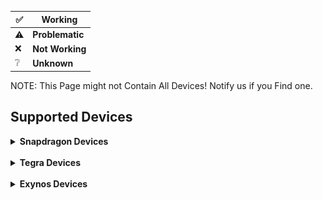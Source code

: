 </details>


|✅|Working|
|-|-------|
|⚠️|**Problematic**|
|❌|**Not Working**|
|❔|**Unknown**|

NOTE: This Page might not Contain All Devices! Notify us if you Find one.

## Supported Devices

<details>
<summary><b><strong>Snapdragon Devices</strong></b></summary>

<br>

<details>
<summary><b><strong>Snapdragon 8 Gen 1/8+ Gen 1 Devices</strong></b></summary>

## Nothing Phone 2

<img align="right" src="Resources/Pictures/Nothing-Phone-2.png" width="500" alt="Preview">

**State: Active** <br>
**Codename: pong** <br>
**Maintainers: [index986](https://github.com/index986)** <br>
**Contibuters: [Robotix22](https://github.com/Robotix22/), [N1kroks](https://github.com/N1kroks)** <br>
**Testers: [index986](https://github.com/index986) [nokii1337](https://github.com/nokii1337)**

### UEFI Status

|Feature|Description|State|
|:------|:----------|:---:|
|Display||✅|
|Internal Storage||✅|
|Side Buttons||✅|
|USB Host Mode||✅|
|USB Device Mode||❌|
|USB Power Delivery||❌|
|Windows Boot||✅|
|Linux Boot||❌|

### OS Status

<table>
<tr><th>Windows</th></tr>
<tr><td>

|Feature|Description|State|
|:------|:----------|:---:|
|Internal Storage||✅|
|Side Buttons||❌|
|Proximity Sensor||❌|
|Light Sensor||❌|
|Accelerometer Sensor||❌|
|Compass Sensor||❌|
|Gyroscope Sensor||❌|
|Fingerprint Sensor||❌|
|NFC Sensor||❌|
|Temperature Sensor||❌|
|Battery||❌|
|USB Host Mode||✅|
|USB Device Mode||❌|
|USB Power Delivery||❌|
|Charging||❌|
|WLAN||❌|
|CPU|One Core Only|⚠️|
|Touchscreen||❌|
|Bluetooth||❌|
|GPS||❌|
|Speakers||❌|
|Microphone||❌|
|GPU||❌|
|Camera||❌|
|Mobile Data||❌|
|Display||✅|
|Vibration||❌|

</td></tr> </table>

## Xiaomi 12 Pro

<img align="right" src="Resources/Pictures/Xiaomi-12-Pro.png" width="500" alt="Preview">

**State: Active** <br>
**Codename: zeus** <br>
**Maintainers: [2petro](https://github.com/2Petro)** <br>
**Contibuters: [Robotix22](https://github.com/Robotix22/), [2petro](https://github.com/2Petro)** <br>
**Testers: [2petro](https://github.com/2Petro)**

### UEFI Status

|Feature|Description|State|
|:------|:----------|:---:|
|Display||✅|
|Internal Storage||✅|
|Side Buttons||✅|
|USB Host Mode||❔|
|USB Device Mode||❔|
|USB Power Delivery||❌|
|Windows Boot||❔|
|Linux Boot||❌|
|Slot Switch||❌|

## Samsung Galaxy Tab S8 5G

<img align="right" src="Resources/Pictures/Samsung-Galaxy-Tab-S8-5G.png" width="500" alt="Preview">

**State: Inactive** <br>
**Codename: gts8** <br>
**Maintainer: None** <br>
**Contibuters: None** <br>
**Tester: None**

### UEFI Status

|Feature|Description|State|
|:------|:----------|:---:|
|Display||✅|
|Internal Storage||✅|
|Side Buttons|Pwr Button does not work|⚠️|
|USB Host Mode||❌|
|USB Device Mode||✅|
|USB Power Delivery||❌|
|SD Card||❌|
|Windows Boot||✅|
|Linux Boot||❌|

### OS Status

<table>
<tr><th>Windows</th></tr>
<tr><td>

|Feature|Description|State|
|:------|:----------|:---:|
|Internal Storage|Needs Special Setup|✅|
|SD Card||❌|
|Side Buttons||❌|
|Proximity Sensor||❌|
|Light Sensor||❌|
|Accelerometer Sensor||❌|
|Compass Sensor||❌|
|Gyroscope Sensor||❌|
|Fingerprint Sensor||❌|
|Hall Sensor||❌|
|Temperature Sensor||❌|
|Battery||❌|
|USB Host Mode||❌|
|USB Device Mode||❌|
|USB Power Delivery||❌|
|Charging||❌|
|WLAN||❌|
|CPU|Only One Core working right now|⚠️|
|Touchscreen||❌|
|Bluetooth||❌|
|GPS||❌|
|Speakers||❌|
|Microphone||❌|
|GPU||❌|
|Camera||❌|
|Mobile Data||❌|
|Display||✅|
|Vibration||❌|
|S Pen||❌|

</td></tr> </table>

  </summary>
</details>

<details>
<summary><b><strong>Snapdragon 888/888+ Devices</strong></b></summary>

## Samsung Galaxy Z Fold 3 5G

<img align="right" src="Resources/Pictures/Samsung-Galaxy-Z-Fold-3-5G.png" width="500" alt="Preview">

**State: Inactive** <br>
**Codename: q2q** <br>
**Maintainer: [Azkali](https://github.com/Azkali/)** <br>
**Contibuters: [Robotix22](https://github.com/Robotix22/)** <br>
**Tester: [Azkali](https://github.com/Azkali/)**

### UEFI Status

|Feature|Description|State|
|:------|:----------|:---:|
|Display||✅|
|Internal Storage||✅|
|Side Buttons|Pwr Button does not work|⚠️|
|USB Host Mode||❌|
|USB Device Mode||✅|
|USB Power Delivery||❌|
|Windows Boot|Windows PE only|⚠️|
|Linux Boot||❌|

### OS Status

<table>
<tr><th>Windows</th></tr>
<tr><td>

|Feature|Description|State|
|:------|:----------|:---:|
|Internal Storage||❌|
|Side Buttons||❌|
|Proximity Sensor||❌|
|Light Sensor||❌|
|Accelerometer Sensor||❌|
|Compass Sensor||❌|
|Gyroscope Sensor||❌|
|Barometer Sensor||❌|
|Pedometer Sensor||❌|
|Geomagnetic Sensor||❌|
|Fingerprint Sensor||❌|
|Hall Sensor||❌|
|Heart Rate Sensor||❌|
|NFC Sensor||❌|
|Temperature Sensor||❌|
|Battery||❌|
|USB Host Mode||❌|
|USB Device Mode||❌|
|USB Power Delivery||❌|
|Charging||❌|
|WLAN||❌|
|CPU|Only One Core working right now|️⚠️|
|Touchscreen||❌|
|Bluetooth||❌|
|GPS||❌|
|Speakers||❌|
|Microphone||❌|
|GPU||❌|
|Camera||❌|
|Mobile Data||❌|
|Display||✅|
|Vibration||❌|

</td></tr> </table>

## Xiaomi Mi 11

<img align="right" src="Resources/Pictures/Xiaomi-Mi-11.png" width="500" alt="Preview">

**State: Inactive** <br>
**Codename: venus** <br>
**Maintainer: [Daniel224455/Daniel6745](https://github.com/Daniel224455/)** <br>
**Contibuters: [Robotix22](https://github.com/Robotix22/)** <br>
**Tester: [Daniel224455/Daniel6745](https://github.com/Daniel224455/)**

### UEFI Status

|Feature|Description|State|
|:------|:----------|:---:|
|Display||✅|
|Internal Storage||✅|
|Side Buttons||✅|
|USB Host Mode||✅|
|USB Device Mode||❌|
|USB Power Delivery||❌|
|Windows Boot|Windows PE only|⚠️|
|Linux Boot||❌|

### OS Status

<table>
<tr><th>Windows</th></tr>
<tr><td>

|Feature|Description|State|
|:------|:----------|:---:|
|Internal Storage||❌|
|Side Buttons||❌|
|Proximity Sensor||❌|
|Light Sensor||❌|
|Accelerometer Sensor||❌|
|Compass Sensor||❌|
|Gyroscope Sensor||❌|
|Barometer Sensor||❌|
|Geomagnetic Sensor||❌|
|Fingerprint Sensor||❌|
|Hall Sensor||❌|
|Gravity Sensor||❌|
|NFC Sensor||❌|
|Temperature Sensor||❌|
|Battery||❌|
|USB Host Mode||❌|
|USB Device Mode||❌|
|USB Power Delivery||❌|
|Charging||❌|
|WLAN||❌|
|CPU||✅|
|Touchscreen||❌|
|Bluetooth||❌|
|GPS||❌|
|Speakers||❌|
|Microphone||❌|
|GPU||❌|
|Camera||❌|
|Mobile Data||❌|
|Display||✅|
|Vibration||❌|

</td></tr> </table>

## Asus ROG Phone 5

<img align="right" src="Resources/Pictures/Asus-ROG-Phone-5.png" width="500" alt="Preview">

**State: Inactive** <br>
**Codename: i005d** <br>
**Maintainer: [alfaonyt](https://github.com/alfaonyt/)** <br>
**Contibuters: [Robotix22](https://github.com/Robotix22/)** <br>
**Tester: [alfaonyt](https://github.com/alfaonyt/)**

### UEFI Status

|Feature|Description|State|
|:------|:----------|:---:|
|Display||✅|
|Internal Storage||✅|
|Side Buttons||✅|
|USB Host Mode||✅|
|USB Device Mode||❌|
|USB Power Delivery||❌|
|Windows Boot||❌|
|Linux Boot||❌|

## Xiaomi 11T Pro

<img align="right" src="Resources/Pictures/Xiaomi-11T-Pro.png" width="500" alt="Preview">

**State: Inactive** <br>
**Codename: vili** <br>
**Maintainer: None** <br>
**Contibuters: None** <br>
**Tester: None**

### UEFI Status

|Feature|Description|State|
|:------|:----------|:---:|
|Display||✅|
|Internal Storage||✅|
|Side Buttons||✅|
|USB Host Mode||❌|
|USB Device Mode||✅|
|USB Power Delivery||❌|
|Windows Boot||✅|
|Linux Boot||❌|

### OS Status

<table>
<tr><th>Windows</th></tr>
<tr><td>

> NOTE: Only Windows Canary Builds that are Build Nr. 26090 or above work!

|Feature|Description|State|
|:------|:----------|:---:|
|Internal Storage||✅|
|Side Buttons||❌|
|Proximity Sensor||❌|
|Light Sensor||❌|
|Accelerometer Sensor||❌|
|Compass Sensor||❌|
|Gyroscope Sensor||❌|
|Barometer Sensor||❌|
|Geomagnetic Sensor||❌|
|Fingerprint Sensor||❌|
|Hall Sensor||❌|
|Gravity Sensor||❌|
|NFC Sensor||❌|
|Temperature Sensor||❌|
|Battery||❌|
|USB Host Mode||❌|
|USB Device Mode||❌|
|USB Power Delivery||❌|
|Charging||❌|
|WLAN||❌|
|CPU|Only One Core working right now|⚠️|
|Touchscreen||❌|
|Bluetooth||❌|
|GPS||❌|
|Speakers||❌|
|Microphone||❌|
|GPU||❌|
|Camera||❌|
|Mobile Data||❌|
|Display||✅|
|Vibration||❌|

</td></tr> </table>

  </summary>
</details>

<details>
<summary><b><strong>Snapdragon 865/865+/870 Devices</strong></b></summary>

## Xiaomi Poco F3

<img align="right" src="Resources/Pictures/Xiaomi-Poco-F3.png" width="500" alt="Preview">

**State: Active** <br>
**Codename: alioth** <br>
**Maintainers: [AdrianoA3](https://github.com/AdrianoA3), [N1kroks](https://github.com/N1kroks)** <br>
**Contibuters: [Robotix22](https://github.com/Robotix22/), [SwedMlite](https://github.com/SwedMlite), [hyusang](https://github.com/cloudsweets/)** <br>
**Testers: [AdrianoA3](https://github.com/AdrianoA3), [N1kroks](https://github.com/N1kroks)**

### UEFI Status

|Feature|Description|State|
|:------|:----------|:---:|
|Display||✅|
|Internal Storage||✅|
|Side Buttons||✅|
|USB Host Mode||✅|
|USB Device Mode||✅|
|USB Power Delivery||✅|
|Windows Boot||✅|
|Linux Boot||❌|

### OS Status

<table>
<tr><th>Windows</th></tr>
<tr><td>

> NOTE: Needs [Windows Drivers](https://github.com/N1kroks/SM8250-Drivers)!

|Feature|Description|State|
|:------|:----------|:---:|
|Internal Storage||✅|
|Side Buttons||✅|
|Proximity Sensor||❌|
|Light Sensor||❌|
|Accelerometer Sensor||❌|
|Compass Sensor||❌|
|Gyroscope Sensor||❌|
|Fingerprint Sensor||❌|
|NFC Sensor||❌|
|Battery||✅|
|USB Host Mode|Depends What Mode it was in UEFI.|✅|
|USB Device Mode|Depends What Mode it was in UEFI.|✅|
|USB Power Delivery|Depends What Mode it was in UEFI.|✅|
|Charging||❌|
|WLAN||❌|
|CPU||✅|
|Touchscreen||❌|
|Bluetooth||❌|
|GPS||❌|
|Speakers||❌|
|Microphone||❌|
|GPU||❌|
|Camera||❌|
|Mobile Data||❌|
|Display||✅|
|Vibration||❌|

</td></tr> </table>

## Realme GT NEO 2

<img align="right" src="Resources/Pictures/Realme-GT-NEO-2.png" width="500" alt="Preview">

**State: Active** <br>
**Codename: bitra** <br>
**Maintainers: [kubawis128](https://github.com/kubawis128)** <br>
**Contibuters: [Robotix22](https://github.com/Robotix22/), [kubawis128](https://github.com/kubawis128)** <br>
**Testers: [kubawis128](https://github.com/kubawis128)**

### UEFI Status

|Feature|Description|State|
|:------|:----------|:---:|
|Display||✅|
|Internal Storage||✅|
|Side Buttons||✅|
|USB Host Mode||✅|
|USB Device Mode||❌|
|USB Power Delivery||❌|
|Windows Boot||✅|
|Linux Boot||✅|

### OS Status

<table>
<tr><th>Windows</th><th>Linux</th></tr>
<tr><td>

|Feature|Description|State|
|:------|:----------|:---:|
|Internal Storage||✅|
|Side Buttons||❌|
|Proximity Sensor||❌|
|Light Sensor||❌|
|Accelerometer Sensor||❌|
|Compass Sensor||❌|
|Gyroscope Sensor||❌|
|Fingerprint Sensor||❌|
|NFC Sensor||❌|
|Temperature Sensor||❌|
|Battery||❌|
|USB Host Mode||✅|
|USB Device Mode||❌|
|USB Power Delivery||❌|
|Charging||❌|
|WLAN||❌|
|CPU||✅|
|Touchscreen||❌|
|Bluetooth||❌|
|GPS||❌|
|Speakers||❌|
|Microphone||❌|
|GPU||❌|
|Camera||❌|
|Mobile Data||❌|
|Display||✅|
|Vibration||❌|

</td><td>

|Feature|Description|State|
|:------|:----------|:---:|
|Internal Storage||✅|
|Side Buttons||❌|
|Proximity Sensor||❌|
|Light Sensor||❌|
|Accelerometer Sensor||❌|
|Compass Sensor||❌|
|Gyroscope Sensor||❌|
|Fingerprint Sensor||❌|
|NFC Sensor||❌|
|Temperature Sensor||❌|
|Battery||❌|
|USB Host Mode||✅|
|USB Device Mode||❌|
|USB Power Delivery||❌|
|Charging||❌|
|WLAN||❌|
|CPU||✅|
|Touchscreen||❌|
|Bluetooth||❌|
|GPS||❌|
|Speakers||❌|
|Microphone||❌|
|GPU||❌|
|Camera||❌|
|Mobile Data||❌|
|Display||✅|
|Vibration||❌|

</td></tr> </table>

## Lenovo Legion Tab Y700

<img align="right" src="Resources/Pictures/Lenovo-Legion-Tab-Y700.png" width="500" alt="Preview">

**State: Inactive** <br>
**Codename: 9707f** <br>
**Maintainer: None** <br>
**Contibuters: None** <br>
**Tester: None**

### UEFI Status

|Feature|Description|State|
|:------|:----------|:---:|
|Display||✅|
|Internal Storage||✅|
|Side Buttons||✅|
|USB Host Mode||✅|
|USB Device Mode||❌|
|USB Power Delivery||❌|
|SD Card||❌|
|Windows Boot||✅|
|Linux Boot||❌|

### OS Status

<table>
<tr><th>Windows</th></tr>
<tr><td>

|Feature|Description|State|
|:------|:----------|:---:|
|Internal Storage||✅|
|SD Card||❌|
|Side Buttons||❌|
|Proximity Sensor||❌|
|Light Sensor||❌|
|Accelerometer Sensor||❌|
|Compass Sensor||❌|
|Gyroscope Sensor||❌|
|Fingerprint Sensor||❌|
|Hall Sensor||❌|
|Temperature Sensor||❌|
|Battery||❌|
|USB Host Mode||✅|
|USB Device Mode||❌|
|USB Power Delivery||❌|
|Charging||❌|
|WLAN||❌|
|CPU||✅|
|Touchscreen||❌|
|Bluetooth||❌|
|GPS||❌|
|Speakers||❌|
|3.5mm Audio Jack||❌|
|Microphone||❌|
|GPU||❌|
|Camera||❌|
|Mobile Data||❌|
|Display||✅|
|Vibration||❌|

</td></tr> </table>

## OnePlus 8T

<img align="right" src="Resources/Pictures/OnePlus-8T.png" width="500" alt="Preview">

**State: Inactive** <br>
**Codename: kebab** <br>
**Maintainer: None** <br>
**Contibuters: [Robotix22](https://github.com/Robotix22/)** <br>
**Tester: None**

### UEFI Status

|Feature|Description|State|
|:------|:----------|:---:|
|Display||✅|
|Internal Storage||✅|
|Side Buttons||✅|
|USB Host Mode||✅|
|USB Device Mode||❌|
|USB Power Delivery||❌|
|Windows Boot||✅|
|Linux Boot||❌|

### OS Status

<table>
<tr><th>Windows</th></tr>
<tr><td>

|Feature|Description|State|
|:------|:----------|:---:|
|Internal Storage||✅|
|Side Buttons||❌|
|Proximity Sensor||❌|
|Light Sensor||❌|
|Accelerometer Sensor||❌|
|Compass Sensor||❌|
|Gyroscope Sensor||❌|
|Fingerprint Sensor||❌|
|NFC Sensor||❌|
|Hall Sensor||❌|
|Temperature Sensor||❌|
|Battery||❌|
|USB Host Mode||✅|
|USB Device Mode||❌|
|USB Power Delivery||❌|
|Charging||❌|
|WLAN||❌|
|CPU||✅|
|Touchscreen||❌|
|Bluetooth||❌|
|GPS||❌|
|Speakers||❌|
|Microphone||❌|
|GPU||❌|
|Camera||❌|
|Mobile Data||❌|
|Display||✅|
|Vibration||❌|

</td></tr> </table>

## Xiaomi Pad 6

<img align="right" src="Resources/Pictures/Xiaomi-Pad-6.png" width="500" alt="Preview">

**State: Inactive** <br>
**Codename: pipa** <br>
**Maintainer: [6adp](https://github.com/6adp)** <br>
**Contibuters: [Statzar](https://github.com/Statzar), [N1kroks](https://github.com/N1kroks), [Robotix22](https://github.com/Robotix22/)** <br>
**Tester: [6adp](https://github.com/6adp)**

### UEFI Status

|Feature|Description|State|
|:------|:----------|:---:|
|Display||✅|
|Internal Storage||✅|
|Side Buttons||✅|
|USB Host Mode||✅|
|USB Device Mode||✅|
|USB Power Delivery||✅|
|Windows Boot||✅|
|Linux Boot||✅|

### OS Status

<table>
<tr><th>Windows</th><th>Linux</th></tr>
<tr><td>

> NOTE: Needs [Windows Drivers](https://github.com/N1kroks/SM8250-Drivers)!

|Feature|Description|State|
|:------|:----------|:---:|
|Internal Storage||✅|
|Side Buttons||✅|
|Proximity Sensor||❌|
|Light Sensor||❌|
|Accelerometer Sensor||❌|
|Compass Sensor||❌|
|Gyroscope Sensor||❌|
|Hall Sensor||❌|
|Battery||✅|
|USB Host Mode|Depends What Mode it was in UEFI.|✅|
|USB Device Mode|Depends What Mode it was in UEFI.|✅|
|USB Power Delivery|Depends What Mode it was in UEFI.|✅|
|Charging||❌|
|WLAN||❌|
|CPU||✅|
|Touchscreen||❌|
|Bluetooth||❌|
|GPS||❌|
|Speakers||❌|
|Microphone||❌|
|GPU||❌|
|Camera||❌|
|Mobile Data||❌|
|Display||✅|
|Vibration||❌|

</td><td>

|Feature|Description|State|
|:------|:----------|:---:|
|Internal Storage||✅|
|Side Buttons||❌|
|Proximity Sensor||❌|
|Light Sensor||❌|
|Accelerometer Sensor||❌|
|Compass Sensor||❌|
|Gyroscope Sensor||❌|
|Hall Sensor||❌|
|Temperature Sensor||❌|
|Battery||❌|
|USB Host Mode|Depends What Mode it was in UEFI.|✅|
|USB Device Mode|Depends What Mode it was in UEFI.|✅|
|USB Power Delivery|Depends What Mode it was in UEFI.|✅|
|Charging||❌|
|WLAN||❌|
|CPU||✅|
|Touchscreen||❌|
|Bluetooth||❌|
|GPS||❌|
|Speakers||❌|
|Microphone||❌|
|GPU||❌|
|Camera||❌|
|Mobile Data||❌|
|Display||✅|
|Vibration||❌|

</td></tr> </table>

## Xiaomi Poco F2 Pro

<img align="right" src="Resources/Pictures/Xiaomi-Poco-F2-Pro.png" width="500" alt="Preview">

**State: Inactive** <br>
**Codename: lmi** <br>
**Maintainer: None** <br>
**Contibuters: None** <br>
**Tester: None**

### UEFI Status

|Feature|Description|State|
|:------|:----------|:---:|
|Display||✅|
|Internal Storage||✅|
|Side Buttons||✅|
|USB Host Mode||✅|
|USB Device Mode||❌|
|USB Power Delivery||✅|
|Windows Boot||✅|
|Linux Boot||❌|

### OS Status

<table>
<tr><th>Windows</th></tr>
<tr><td>

> NOTE: Needs [Windows Drivers](https://github.com/N1kroks/SM8250-Drivers)!

|Feature|Description|State|
|:------|:----------|:---:|
|Internal Storage||✅|
|SD Card||❌|
|Side Buttons||✅|
|Proximity Sensor||❌|
|Light Sensor||❌|
|Accelerometer Sensor||❌|
|Compass Sensor||❌|
|Gyroscope Sensor||❌|
|Fingerprint Sensor||❌|
|Hall Sensor||❌|
|Battery||✅|
|USB Host Mode||✅|
|USB Device Mode||❌|
|USB Power Delivery||✅|
|Charging||✅|
|WLAN||❌|
|CPU||✅|
|Touchscreen||❌|
|Bluetooth||❌|
|GPS||❌|
|Speakers||❌|
|3.5mm Audio Jack||❌|
|Microphone||❌|
|GPU||❌|
|Camera||❌|
|Mobile Data||❌|
|Display||✅|
|Vibration||❌|

</td></tr> </table>

  </summary>
</details>

<details>
<summary><b><strong>Snapdragon 855/855+/860 Devices</strong></b></summary>

## OnePlus 7T Pro

<img align="right" src="Resources/Pictures/Oneplus-7T-Pro.png" width="500" alt="Preview">

**State: Inactive** <br>
**Codename: hotdog** <br>
**Maintainer: None** <br>
**Contibuters: None** <br>
**Tester: None**

### UEFI Status

|Feature|Description|State|
|:------|:----------|:---:|
|Display||✅|
|Internal Storage||✅|
|Side Buttons||✅|
|USB Host Mode||❌|
|USB Device Mode||✅|
|USB Power Delivery||❌|
|Windows Boot|Windows PE only|⚠️|
|Linux Boot||❌|

### OS Status

<table>
<tr><th>Windows</th></tr>
<tr><td>

|Feature|Description|State|
|:------|:----------|:---:|
|Internal Storage||❌|
|Side Buttons||❌|
|Proximity Sensor||❌|
|Light Sensor||❌|
|Accelerometer Sensor||❌|
|Compass Sensor||❌|
|Gyroscope Sensor||❌|
|Fingerprint Sensor||❌|
|Hall Sensor||❌|
|NFC Sensor||❌|
|Temperature Sensor||❌|
|Battery||❌|
|USB Host Mode||❌|
|USB Device Mode||❌|
|USB Power Delivery||❌|
|Charging||❌|
|WLAN||❌|
|CPU||✅|
|Touchscreen||❌|
|Bluetooth||❌|
|GPS||❌|
|Speakers||❌|
|Microphone||❌|
|GPU||❌|
|Camera||❌|
|Mobile Data||❌|
|Display||✅|
|Vibration||❌|

</td></tr> </table>

  </summary>
</details>

<details>

<summary><b><strong>Snapdragon 845 Devices</strong></b></summary>

## LG Velvet 4G

<img align="right" src="Resources/Pictures/LG-Velvet-caymanslm.png" width="300" alt="Preview">

**State: Active** <br>
**Codename: caymanslm** <br>
**Maintainer: [CodeLindro](https://github.com/leandrofriedrich/)** <br>
**Contibuter: None** <br>
**Tester: [CodeLindro](https://github.com/leandrofriedrich/)**

### UEFI Status

|Feature|Description|State|
|:------|:----------|:---:|
|Display||✅|
|UFS||✅|
|Side Buttons||✅|
|USB Host Mode||❌|
|USB Device Mode||✅|
|USB Power Delivery||❌|
|SD Card||❌|
|Windows Boot||✅|
|Linux Boot||❌|

### OS Status

<table>
<tr><th>Windows</th></tr>
<tr><td>

> NOTE: Needs Windows Drivers!

|Feature|Description|State|
|:------|:----------|:---:|
|Internal Storage||✅|
|SD Card||❌|
|Side Buttons||✅|
|Proximity Sensor||❌|
|Light Sensor||❌|
|Accelerometer Sensor||❌|
|Compass Sensor||❌|
|Fingerprint Sensor||❌|
|Hall Sensor||❌|
|NFC Sensor||❌|
|Temperature Sensor||❌|
|Battery||❌|
|USB Host Mode||✅|
|USB Device Mode||❌|
|USB Power Delivery||❌|
|Charging||✅|
|WLAN||❌|
|CPU||✅|
|Touchscreen||❌|
|Bluetooth||✅|
|GPS||❌|
|Speakers||❌|
|3.5mm Audio Jack||❌|
|Microphone||❌|
|GPU||❌|
|Camera||❌|
|Mobile Data||❌|
|Display||✅|
|Vibration||❌|

</td></tr> </table> 

## Xiaomi Mi 8 Pro

<img align="right" src="Resources/Pictures/Mi-8-Pro-equuleus.png" width="300" alt="Preview">

**State: Active** <br>
**Codename: equuleus** <br>
**Maintainer: [index986](https://github.com/index986)** <br>
**Contibuter: None** <br>
**Tester: [index986](https://github.com/index986)**

### UEFI Status

|Feature|Description|State|
|:------|:----------|:---:|
|Display||✅|
|UFS||✅|
|Side Buttons|Needs patch (Soon will be added)|⚠️|
|USB Host Mode||✅||
|USB Device Mode||❌|
|USB Power Delivery||❌|
|Windows Boot||❌|
|Linux Boot||❌|
  </summary>
</details>

<details>
<summary><b><strong>Snapdragon 835 Devices</strong></b></summary>

## Sony Xperia XZ1

<img align="right" src="Resources/Pictures/Sony-Xperia-XZ1.png" width="500" alt="Preview">

**State: Active** <br>
**Codename: poplar** <br>
**Maintainer: [Robotix22](https://github.com/Robotix22/)** <br>
**Contibuter: None** <br>
**Tester: [Robotix22](https://github.com/Robotix22/)**

### UEFI Status

|Feature|Description|State|
|:------|:----------|:---:|
|Display||✅|
|Internal Storage|Disabled to prevent Wipe|✅|
|Side Buttons||✅|
|USB Host Mode||✅|
|USB Device Mode||❌|
|USB Power Delivery|Dies on Disconnect|⚠️|
|SD Card||✅|
|Windows Boot|Windows PE only|⚠️|
|Linux Boot||✅|

### OS Status

<table>
<tr><th>Windows</th><th>Linux</th></tr>
<tr><td>

> NOTE: Needs Windows Drivers!

|Feature|Description|State|
|:------|:----------|:---:|
|Internal Storage|Probally Works if Enabled|❔|
|SD Card||✅|
|Side Buttons||❌|
|Proximity Sensor||❌|
|Light Sensor||❌|
|Accelerometer Sensor||❌|
|Compass Sensor||❌|
|Fingerprint Sensor||❌|
|Hall Sensor||❌|
|NFC Sensor||❌|
|Temperature Sensor||❌|
|Battery||❌|
|USB Host Mode||✅|
|USB Device Mode||❌|
|USB Power Delivery|Dies on Disconnect|⚠️|
|Charging||❌|
|WLAN||❌|
|CPU||✅|
|Touchscreen||❌|
|Bluetooth||❌|
|GPS||❌|
|Speakers||❌|
|3.5mm Audio Jack||❌|
|Microphone||❌|
|GPU||❌|
|Camera||❌|
|Mobile Data||❌|
|Display||✅|
|Vibration||❌|

</td><td>

> NOTE: Only Fedora Workstation and Arch Linux is Tested!

|Feature|Description|State|
|:------|:----------|:---:|
|Internal Storage|Probally Works if Enabled|❔|
|SD Card||❌|
|Side Buttons||❌|
|Proximity Sensor||❌|
|Light Sensor||❌|
|Accelerometer Sensor||❌|
|Compass Sensor||❌|
|Fingerprint Sensor||❌|
|Hall Sensor||❌|
|NFC Sensor||❌|
|Temperature Sensor||❌|
|Battery||❌|
|USB Host Mode||✅|
|USB Device Mode||❌|
|USB Power Delivery|Dies on Disconnect|⚠️|
|Charging||❌|
|WLAN||❌|
|CPU||✅|
|Touchscreen||❌|
|Bluetooth||❌|
|GPS||❌|
|Speakers||❌|
|3.5mm Audio Jack||❌|
|Microphone||❌|
|GPU||❌|
|Camera||❌|
|Mobile Data||❌|
|Display||✅|
|Vibration||❌|

</td></tr> </table>

  </summary>
</details>

<details>
<summary><b><strong>Snapdragon 7+ Gen 2 Devices</strong></b></summary>

## Xiaomi Poco F5/Redmi Note 12 Turbo

<img align="right" src="Resources/Pictures/Poco-F5.png" width="500" alt="Preview">

**State: Inactive** <br>
**Codename: marble** <br>
**Maintainers: [tagicmi](https://github.com/tagicmi)** <br>
**Contibuters: [Robotix22](https://github.com/Robotix22/)** <br>
**Testers: [tagicmi](https://github.com/tagicmi), [bubyldian](https://github.com/bubyldian), [Xhdsos](https://github.com/Xhdsos)**

### UEFI Status

|Feature|Description|State|
|:------|:----------|:---:|
|Display||✅|
|Internal Storage||✅|
|Side Buttons||✅|
|USB Host Mode||✅|
|USB Device Mode||❌|
|USB Power Delivery||❌|
|Windows Boot||✅|
|Linux Boot||❌|

### OS Status

<table>
<tr><th>Windows</th></tr>
<tr><td>

|Feature|Description|State|
|:------|:----------|:---:|
|Internal Storage||✅|
|Side Buttons||❌|
|Proximity Sensor||❌|
|Light Sensor||❌|
|Accelerometer Sensor||❌|
|Compass Sensor||❌|
|Gyroscope Sensor||❌|
|Fingerprint Sensor||❌|
|NFC Sensor||❌|
|Temperature Sensor||❌|
|Battery||❌|
|USB Host Mode||✅|
|USB Device Mode||❌|
|USB Power Delivery||❌|
|Charging||❌|
|WLAN||❌|
|CPU|One Core Only|⚠️|
|Touchscreen||❌|
|Bluetooth||❌|
|GPS||❌|
|Speakers||❌|
|Microphone||❌|
|GPU||❌|
|Camera||❌|
|Mobile Data||❌|
|Display||✅|
|Vibration||❌|

</td></tr> </table>

  </summary>
</details>

<details>
<summary><b><strong>Snapdragon 778G/778G+/782G Devices</strong></b></summary>

## Mi 11 Lite NE

<img align="right" src="Resources/Pictures/Xiaomi-Mi-11-Lite-NE.png" width="500" alt="Preview">

**State: Active** <br>
**Codename: lisa** <br>
**Maintainer: [ETCHDEV](https://github.com/ETCHDEV/)** <br>
**Contibuter: People from Group** <br>
**Tester: [ETCHDEV](https://github.com/ETCHDEV/)**

### UEFI Status

|Feature|Description|State|
|:------|:----------|:---:|
|Display||✅|
|Internal Storage||✅|
|Side Buttons||✅|
|USB Host Mode||❌|
|USB Device Mode||✅|
|USB Power Delivery||❌|
|SD Card||❌|
|Windows Boot||✅|
|Linux Boot||❌|

### OS Status

<table>
<tr><th>Windows</th></tr>
<tr><td>

> NOTE: Needs Windows Drivers!

|Feature|Description|State|
|:------|:----------|:---:|
|Internal Storage||✅|
|SD Card||❌|
|Side Buttons||✅|
|Proximity Sensor||❌|
|Light Sensor||❌|
|Accelerometer Sensor||❌|
|Compass Sensor||❌|
|Fingerprint Sensor||❌|
|Hall Sensor||❌|
|NFC Sensor||❌|
|Temperature Sensor||✅|
|Battery||❌|
|USB Host Mode||✅|
|USB Device Mode||❌|
|USB Power Delivery||❌|
|Charging||❌|
|WLAN||❌|
|CPU||✅|
|Touchscreen||❌|
|Bluetooth||✅|
|GPS||✅|
|Speakers||❌|
|Microphone||❌|
|GPU||❌|
|Camera||❌|
|Mobile Data||❌|
|Display||✅|
|Vibration||❌|

</td></tr> </table>

## Samsung Galaxy A52s 5G

<img align="right" src="Resources/Pictures/Samsung-Galaxy-A52s-5G.png" width="500" alt="Preview">

**State: Inactive** <br>
**Codename: a52sxq** <br>
**Maintainer: [arminask](https://github.com/arminask)** <br>
**Contibuters: [Robotix22](https://github.com/Robotix22/), People from Group** <br>
**Testers: [arminask](https://github.com/arminask)**

### UEFI Status

|Feature|Description|State|
|:------|:----------|:---:|
|Display||✅|
|Internal Storage||❌|
|Side Buttons||✅|
|USB Host Mode||✅|
|USB Device Mode||❌|
|USB Power Delivery||❌|
|SD Card||❌|
|Windows Boot||❌|
|Linux Boot||❌|

  </summary>
</details>

<details>
<summary><b><strong>Snapdragon 730/730G/732G Devices</strong></b></summary>

## Lenovo Tab P11 Pro

<img align="right" src="Resources/Pictures/Lenovo-Tab-P11-Pro-2020.png" width="500" alt="Preview">

**State: Inactive** <br>
**Codename: j706f** <br>
**Maintainer: [hyusang](https://github.com/cloudsweets/)** <br>
**Contibuters: None** <br>
**Tester: [hyusang](https://github.com/cloudsweets/)**

### UEFI Status

|Feature|Description|State|
|:------|:----------|:---:|
|Display||✅|
|Internal Storage||✅|
|Side Buttons||✅|
|USB Host Mode||❌|
|USB Device Mode||✅|
|USB Power Delivery||❌|
|SD Card||❌|
|Windows Boot||✅|
|Linux Boot||❌|

### OS Status

<table>
<tr><th>Windows</th></tr>
<tr><td>

|Feature|Description|State|
|:------|:----------|:---:|
|Internal Storage||✅|
|SD Card||❌|
|Side Buttons||❌|
|Proximity Sensor||❌|
|Light Sensor||❌|
|Accelerometer Sensor||❌|
|Compass Sensor||❌|
|Gyroscope Sensor||❌|
|Fingerprint Sensor||❌|
|Hall Sensor||❌|
|Temperature Sensor||❌|
|Battery||❌|
|USB Host Mode||❌|
|USB Device Mode||❌|
|USB Power Delivery||❌|
|Charging||❌|
|WLAN||❌|
|CPU||✅|
|Touchscreen||❌|
|Bluetooth||❌|
|GPS||❌|
|Speakers||❌|
|3.5mm Audio Jack||❌|
|Microphone||❌|
|GPU||❌|
|Camera||❌|
|Mobile Data||❌|
|Display||✅|
|Vibration||❌|

</td></tr> </table>

## Xiaomi Redmi Note 12 Pro 4G

<img align="right" src="Resources/Pictures/Xiaomi-Redmi-Note-12-Pro-4G.png" width="500" alt="Preview">

**State: Inactive** <br>
**Codename: sweet_k6a** <br>
**Maintainer: None** <br>
**Contibuter: None** <br>
**Tester: None**

### UEFI Status

|Feature|Description|State|
|:------|:----------|:---:|
|Display||✅|
|Internal Storage||✅|
|Side Buttons||✅|
|USB Host Mode||❌|
|USB Device Mode||✅|
|USB Power Delivery||❌|
|SD Card||❌|
|Windows Boot||❌|
|Linux Boot||❌|

## POCO X3 NFC

<img align="right" src="Resources/Pictures/Xiaomi-Poco-X3-NFC.png" width="500" alt="Preview">

**State: Active** <br>
**Codename: surya** <br>
**Maintainer: remtrik** <br>
**Contibuter: None** <br>
**Tester: None**

### UEFI Status

|Feature|Description|State|
|:------|:----------|:---:|
|Display||✅|
|Touchscreen||❌|
|Internal Storage||✅|
|Side Buttons||✅|
|USB Host Mode||✅|
|USB Device Mode||❌|
|USB Power Delivery||❌|
|SD Card||❌|
|Windows Boot||❌|
|Linux Boot||❌|

## Redmi Note 10 Pro

<img align="right" src="Resources/Pictures/Xiaomi-Redmi-Note-10-Pro.png" width="500" alt="Preview">

**State: Active** <br>
**Codename: sweet** <br>
**Maintainer: [remtrik](https://github.com/remtrik), [hiprivsid](https://github.com/hiprivsid)** <br>
**Contibuter: None** <br>
**Tester: None**

### UEFI Status

|Feature|Description|State|
|:------|:----------|:---:|
|Display||✅|
|Touchscreen||❌|
|Internal Storage||✅|
|Side Buttons||✅|
|USB Host Mode||✅|
|USB Device Mode||❌|
|USB Power Delivery||❌|
|SD Card||❌|
|Windows Boot||❌|
|Linux Boot||❌|

## Xiaomi Mi 9T

<img align="right" src="Resources/Pictures/Mi-9T.png" width="500" alt="Preview">

**State: Active** <br>
**Codename: davinci** <br>
**Maintainer: [tagicmi](https://github.com/tagicmi)** <br>
**Contibuter: None** <br>
**Tester: [danya2271](https://github.com/danya2271)**

### UEFI Status

|Feature|Description|State|
|:------|:----------|:---:|
|Display||✅|
|Internal Storage||❌|
|Side Buttons|Volume buttons only|⚠️|
|USB Host Mode||❌|
|USB Device Mode||❌|
|USB Power Delivery||❌|
|Windows Boot||❌|
|Linux Boot||❌|

  </summary>
</details>

<details>
<summary><b><strong>Snapdragon 720G Devices</strong></b></summary>

## Xiaomi Redmi Note 9 Pro / 9 Pro India / 9 Pro Max India / 10 Lite / 9S / Poco M2 Pro

<img align="right" src="Resources/Pictures/Xiaomi-Redmi-Note-9S.png" width="500" alt="Preview">

**State: Active** <br>
**Codename: miatoll** <br>
**Maintainer: [N1kroks](https://github.com/N1kroks/)** <br>
**Contibuters: None** <br>
**Tester: [N1kroks](https://github.com/N1kroks/)**

### UEFI Status

|Feature|Description|State|
|:------|:----------|:---:|
|Display||✅|
|Internal Storage||✅|
|Side Buttons||✅|
|USB Host Mode||✅|
|USB Device Mode||❌|
|USB Power Delivery||✅|
|SD Card||✅|
|Windows Boot||✅|
|Linux Boot||✅|

### OS Status

<table>
<tr><th>Windows</th><th>Linux</th></tr>
<tr><td>

> NOTE: Needs [Windows Drivers](https://github.com/N1kroks/7xx-Drivers/releases/latest)!

|Feature|Description|State|
|:------|:----------|:---:|
|Internal Storage||✅|
|SD Card|Hot Plug dosen't work|⚠️|
|Side Buttons||✅|
|Proximity Sensor||❌|
|Light Sensor||❌|
|Accelerometer Sensor||❌|
|Compass Sensor||❌|
|Gyroscope Sensor||❌|
|Fingerprint Sensor||❌|
|NFC Sensor||❌|
|Battery||✅|
|USB Host Mode||✅|
|USB Device Mode||❌|
|USB Power Delivery||✅|
|Charging||❌|
|WLAN||✅|
|CPU||✅|
|Touchscreen||✅|
|Bluetooth||✅|
|GPS||✅|
|Speakers||❌|
|3.5mm Audio Jack||❌|
|Microphone||❌|
|GPU||✅|
|Camera||❌|
|Mobile Data||✅|
|Display||✅|
|Vibration||❌|

</td><td>

> NOTE: Needs [Linux Fork](https://github.com/N1kroks/linux-7125)!

|Feature|Description|State|
|:------|:----------|:---:|
|Internal Storage||✅|
|SD Card||✅|
|Side Buttons||✅|
|Proximity Sensor||❌|
|Light Sensor||❌|
|Accelerometer Sensor||❌|
|Compass Sensor||❌|
|Gyroscope Sensor||❌|
|Fingerprint Sensor||❌|
|NFC Sensor||❌|
|Battery||✅|
|USB Host Mode||✅|
|USB Device Mode||❌|
|USB Power Delivery||✅|
|Charging||❌|
|WLAN||✅|
|CPU||✅|
|Touchscreen||❌|
|Bluetooth||❌|
|GPS||❌|
|Speakers||✅|
|3.5mm Audio Jack||❌|
|Microphone||❌|
|GPU||✅|
|Camera||❌|
|Mobile Data||✅|
|Display||✅|
|Vibration||❌|

</td></tr> </table>

  </summary>
</details>

<details>
<summary><b><strong>Snapdragon 680/685 Devices</strong></b></summary>

## Xiaomi Redmi 10C

<img align="right" src="Resources/Pictures/Xiaomi-Redmi-10C.png" width="500" alt="Preview">

**State: Inactive** <br>
**Codename: fog** <br>
**Maintainer: [Statzar](https://github.com/Statzar)** <br>
**Contibuters: None** <br>
**Tester: [Statzar](https://github.com/Statzar)**

### UEFI Status

|Feature|Description|State|
|:------|:----------|:---:|
|Display||✅|
|Internal Storage||✅|
|Side Buttons||✅|
|USB Host Mode||✅|
|USB Device Mode||❌|
|USB Power Delivery||❌|
|SD Card||✅|
|Windows Boot||✅|
|Linux Boot||✅|

### OS Status

<table>
<tr><th>Windows</th><th>Linux</th></tr>
<tr><td>

|Feature|Description|State|
|:------|:----------|:---:|
|Internal Storage||✅|
|SD Card||❌|
|Side Buttons||❌|
|Proximity Sensor||❌|
|Light Sensor||❌|
|Accelerometer Sensor||❌|
|Compass Sensor||❌|
|Fingerprint Sensor||❌|
|NFC Sensor||❌|
|Temperature Sensor||❌|
|Battery||❌|
|USB Host Mode||✅|
|USB Device Mode||❌|
|USB Power Delivery||❌|
|Charging||❌|
|WLAN||❌|
|CPU||✅|
|Touchscreen||❌|
|Bluetooth||❌|
|GPS||❌|
|Speakers||❌|
|3.5mm Audio Jack||❌|
|Microphone||❌|
|GPU||❌|
|Camera||❌|
|Mobile Data||❌|
|Display||✅|
|Vibration||❌|

</td><td>

|Feature|Description|State|
|:------|:----------|:---:|
|Internal Storage||✅|
|SD Card||❌|
|Side Buttons||❌|
|Proximity Sensor||❌|
|Light Sensor||❌|
|Accelerometer Sensor||❌|
|Compass Sensor||❌|
|Fingerprint Sensor||❌|
|NFC Sensor||❌|
|Temperature Sensor||❌|
|Battery||❌|
|USB Host Mode||✅|
|USB Device Mode||❌|
|USB Power Delivery||❌|
|Charging||❌|
|WLAN||❌|
|CPU||✅|
|Touchscreen||❌|
|Bluetooth||❌|
|GPS||❌|
|Speakers||❌|
|3.5mm Audio Jack||❌|
|Microphone||❌|
|GPU||❌|
|Camera||❌|
|Mobile Data||❌|
|Display||✅|
|Vibration||❌|

</td></tr> </table>

## Xiaomi Redmi Note 12

<img align="right" src="Resources/Pictures/Xiaomi-Redmi-Note-12.png" width="500" alt="Preview">

**State: Inactive** <br>
**Codename: tapas** <br>
**Maintainer: [6adp](https://github.com/6adp)** <br>
**Contibuters: [Statzar](https://github.com/Statzar)** <br>
**Tester: [6adp](https://github.com/6adp)**

### UEFI Status

|Feature|Description|State|
|:------|:----------|:---:|
|Display||✅|
|Internal Storage||✅|
|Side Buttons||✅|
|USB Host Mode||✅|
|USB Device Mode||❌|
|USB Power Delivery||❌|
|SD Card||✅|
|Windows Boot||✅|
|Linux Boot||✅|

### OS Status

<table>
<tr><th>Windows</th><th>Linux</th></tr>
<tr><td>

|Feature|Description|State|
|:------|:----------|:---:|
|Internal Storage||✅|
|SD Card||❌|
|Side Buttons||❌|
|Proximity Sensor||❌|
|Light Sensor||❌|
|Accelerometer Sensor||❌|
|Compass Sensor||❌|
|Fingerprint Sensor||❌|
|NFC Sensor||❌|
|Temperature Sensor||❌|
|Battery||❌|
|USB Host Mode||✅|
|USB Device Mode||❌|
|USB Power Delivery||❌|
|Charging||❌|
|WLAN||❌|
|CPU||✅|
|Touchscreen||❌|
|Bluetooth||❌|
|GPS||❌|
|Speakers||❌|
|3.5mm Audio Jack||❌|
|Microphone||❌|
|GPU||❌|
|Camera||❌|
|Mobile Data||❌|
|Display||✅|
|Vibration||❌|

</td><td>

|Feature|Description|State|
|:------|:----------|:---:|
|Internal Storage||✅|
|SD Card||❌|
|Side Buttons||❌|
|Proximity Sensor||❌|
|Light Sensor||❌|
|Accelerometer Sensor||❌|
|Compass Sensor||❌|
|Fingerprint Sensor||❌|
|NFC Sensor||❌|
|Temperature Sensor||❌|
|Battery||❌|
|USB Host Mode||✅|
|USB Device Mode||❌|
|USB Power Delivery||❌|
|Charging||❌|
|WLAN||❌|
|CPU||✅|
|Touchscreen||❌|
|Bluetooth||❌|
|GPS||❌|
|Speakers||❌|
|3.5mm Audio Jack||❌|
|Microphone||❌|
|GPU||❌|
|Camera||❌|
|Mobile Data||❌|
|Display||✅|
|Vibration||❌|

</td></tr> </table>

## Xiaomi Redmi Note 11

<img align="right" src="Resources/Pictures/Xiaomi-Redmi-Note-11.png" width="500" alt="Preview">

**State: Inactive** <br>
**Codename: spes** <br>
**Maintainer: [Statzar](https://github.com/Statzar)** <br>
**Contibuters: None** <br>
**Tester: [Statzar](https://github.com/Statzar)**

### UEFI Status

|Feature|Description|State|
|:------|:----------|:---:|
|Display||✅|
|Internal Storage||✅|
|Side Buttons||✅|
|USB Host Mode||✅|
|USB Device Mode||❌|
|USB Power Delivery||❌|
|SD Card||✅|
|Windows Boot||✅|
|Linux Boot||✅|

### OS Status

<table>
<tr><th>Windows</th><th>Linux</th></tr>
<tr><td>

|Feature|Description|State|
|:------|:----------|:---:|
|Internal Storage||✅|
|SD Card||❌|
|Side Buttons||❌|
|Proximity Sensor||❌|
|Light Sensor||❌|
|Accelerometer Sensor||❌|
|Compass Sensor||❌|
|Gyroscope Sensor||❌|
|Fingerprint Sensor||❌|
|NFC Sensor||❌|
|Temperature Sensor||❌|
|Battery||❌|
|USB Host Mode||✅|
|USB Device Mode||❌|
|USB Power Delivery||❌|
|Charging||❌|
|WLAN||❌|
|CPU||✅|
|Touchscreen||❌|
|Bluetooth||❌|
|GPS||❌|
|Speakers||❌|
|3.5mm Audio Jack||❌|
|Microphone||❌|
|GPU||❌|
|Camera||❌|
|Mobile Data||❌|
|Display||✅|
|Vibration||❌|

</td><td>

|Feature|Description|State|
|:------|:----------|:---:|
|Internal Storage||✅|
|SD Card||❌|
|Side Buttons||❌|
|Proximity Sensor||❌|
|Light Sensor||❌|
|Accelerometer Sensor||❌|
|Compass Sensor||❌|
|Gyroscope Sensor||❌|
|Fingerprint Sensor||❌|
|NFC Sensor||❌|
|Temperature Sensor||❌|
|Battery||❌|
|USB Host Mode||✅|
|USB Device Mode||❌|
|USB Power Delivery||❌|
|Charging||❌|
|WLAN||❌|
|CPU||✅|
|Touchscreen||❌|
|Bluetooth||❌|
|GPS||❌|
|Speakers||❌|
|3.5mm Audio Jack||❌|
|Microphone||❌|
|GPU||❌|
|Camera||❌|
|Mobile Data||❌|
|Display||✅|
|Vibration||❌|

</td></tr> </table>

  </summary>
</details>

<details>
<summary><b><strong>Snapdragon 665 Devices</strong></b></summary>

## Xiaomi Mi A3

<img align="right" src="Resources/Pictures/Xiaomi-Mi-A3.png" width="500" alt="Preview">

**State: Inactive** <br>
**Codename: laurel_sprout** <br>
**Maintainer: None** <br>
**Contibuters: None** <br>
**Tester: None**

### UEFI Status

|Feature|Description|State|
|:------|:----------|:---:|
|Display||✅|
|Internal Storage||✅|
|Side Buttons||✅|
|USB Host Mode||❌|
|USB Device Mode||✅|
|USB Power Delivery||❌|
|SD Card||❌|
|Windows Boot||❌|
|Linux Boot||❌|

## Xiaomi Redmi Note 8/8T

<img align="right" src="Resources/Pictures/Xiaomi-Redmi-Note-8.png" width="500" alt="Preview">

**State: Inactive** <br>
**Codename: ginkgo** <br>
**Maintainer: None** <br>
**Contibuters: [SwedMlite](https://github.com/SwedMlite)** <br>
**Testers: None**

### UEFI Status

|Feature|Description|State|
|:------|:----------|:---:|
|Display||✅|
|Internal Storage||✅|
|Side Buttons||✅|
|USB Host Mode||✅|
|USB Device Mode||❌|
|USB Power Delivery||✅|
|SD Card||❌|
|Windows Boot||✅|
|Linux Boot||❌|

### OS Status

<table>
<tr><th>Windows</th></tr>
<tr><td>

|Feature|Description|State|
|:------|:----------|:---:|
|Internal Storage||✅|
|SD Card||❌|
|Side Buttons||❌|
|Proximity Sensor||❌|
|Light Sensor||❌|
|Accelerometer Sensor||❌|
|Gyroscope Sensor||❌|
|Fingerprint Sensor||❌|
|Temperature Sensor||❌|
|Battery||❌|
|USB Host Mode||✅|
|USB Device Mode||❌|
|USB Power Delivery||✅|
|Charging||❌|
|WLAN||❌|
|CPU|4 Cores only|⚠️|
|Touchscreen||❌|
|Bluetooth||❌|
|GPS||❌|
|Speakers||❌|
|3.5mm Audio Jack||❌|
|Microphone||❌|
|GPU||❌|
|Camera||❌|
|Mobile Data||❌|
|Display||✅|
|Vibration||❌|

</td></tr> </table>

  </summary>
</details>

<details>
<summary><b><strong>Snapdragon 662 Devices</strong></b></summary>

## Motorola Moto G9 Power

<img align="right" src="Resources/Pictures/Motorola-Moto-G9-Power.png" width="400" alt="Preview">

**State: Inactive** <br>
**Codename: cebu** <br>
**Maintainer: hiprivsid, remtrik** <br>
**Contibuters: hiprivsid, remtrik** <br>
**Tester: hiprivsid**

### UEFI Status

|Feature|Description|State|
|:------|:----------|:---:|
|Display||✅|
|Internal Storage||✅|
|Side Buttons|Works|✅|
|USB Host Mode||✅|
|USB Device Mode||❌|
|USB Power Delivery||❌|
|SD Card||❌|
|Windows Boot||❌|
|Linux Boot||❌|

## Motorola Moto G30

<img align="right" src="Resources/Pictures/Motorola-Moto-G30.png" width="500" alt="Preview">

**State: Inactive** <br>
**Codename: caprip** <br>
**Maintainer: None** <br>
**Contibuters: None** <br>
**Tester: None**

### UEFI Status

|Feature|Description|State|
|:------|:----------|:---:|
|Display||✅|
|Internal Storage||✅|
|Side Buttons|Pwr Button is Mapped as SUSPEND|⚠️|
|USB Host Mode||❌|
|USB Device Mode||✅|
|USB Power Delivery||❌|
|SD Card||❌|
|Windows Boot||✅|
|Linux Boot||❌|

### OS Status

<table>
<tr><th>Windows</th></tr>
<tr><td>

|Feature|Description|State|
|:------|:----------|:---:|
|Internal Storage||✅|
|SD Card||❌|
|Side Buttons||❌|
|Proximity Sensor||❌|
|Light Sensor||❌|
|Accelerometer Sensor||❌|
|Gyroscope Sensor||❌|
|Fingerprint Sensor||❌|
|NFC Sensor||❌|
|Temperature Sensor||❌|
|Battery||❌|
|USB Host Mode||❌|
|USB Device Mode||❌|
|USB Power Delivery||❌|
|Charging||❌|
|WLAN||❌|
|CPU|4 Cores only|⚠️|
|Touchscreen||❌|
|Bluetooth||❌|
|GPS||❌|
|Speakers||❌|
|3.5mm Audio Jack||❌|
|Microphone||❌|
|GPU||❌|
|Camera||❌|
|Mobile Data||❌|
|Display||✅|
|Vibration||❌|

</td></tr> </table>

## Xiaomi Redmi 9T

<img align="right" src="Resources/Pictures/Xiaomi-Redmi-9T.png" width="500" alt="Preview">

**State: Inactive** <br>
**Codename: lime** <br>
**Maintainer: None** <br>
**Contibuters: None** <br>
**Tester: None**

### UEFI Status

|Feature|Description|State|
|:------|:----------|:---:|
|Display||✅|
|Internal Storage||✅|
|Side Buttons||✅|
|USB Host Mode||✅|
|USB Device Mode||❌|
|USB Power Delivery||✅|
|SD Card||❌|
|Windows Boot|Windows PE only|⚠️|
|Linux Boot||❌|

### OS Status

<table>
<tr><th>Windows</th></tr>
<tr><td>

|Feature|Description|State|
|:------|:----------|:---:|
|Internal Storage||❌|
|SD Card||❌|
|Side Buttons||❌|
|Proximity Sensor||❌|
|Light Sensor||❌|
|Accelerometer Sensor||❌|
|Compass Sensor||❌|
|Gyroscope Sensor||❌|
|Fingerprint Sensor||❌|
|NFC Sensor||❌|
|Temperature Sensor||❌|
|Battery||❌|
|USB Host Mode||✅|
|USB Device Mode||❌|
|USB Power Delivery||✅|
|Charging||❌|
|WLAN||❌|
|CPU|4 Cores only|⚠️|
|Touchscreen||❌|
|Bluetooth||❌|
|GPS||❌|
|Speakers||❌|
|3.5mm Audio Jack||❌|
|Microphone||❌|
|GPU||❌|
|Camera||❌|
|Mobile Data||❌|
|Display||✅|
|Vibration||❌|

</td></tr> </table>

  </summary>
</details>

<details>
<summary><b><strong>Snapdragon 660/636/630 Devices</strong></b></summary>

## Xiaomi Mi Max 3

<img align="right" src="Resources/Pictures/Xiaomi-Mi-Max-3.png" width="500" alt="Preview">

**State: Inactive** <br>
**Codename: nitrogen** <br>
**Maintainer: [AistopGit](https://github.com/AistopGit)** <br>
**Contibuters: [Robotix22](https://github.com/Robotix22/)** <br>
**Tester: [AistopGit](https://github.com/AistopGit)**

### UEFI Status

|Feature|Description|State|
|:------|:----------|:---:|
|Display||✅|
|Internal Storage||✅|
|Side Buttons||✅|
|USB Host Mode||✅|
|USB Device Mode||✅|
|USB Power Delivery||✅|
|SD Card||✅|
|Windows Boot||✅|
|Linux Boot||✅|

### OS Status

<table>
<tr><th>Windows</th><th>Linux</th></tr>
<tr><td>

|Feature|Description|State|
|:------|:----------|:---:|
|Internal Storage||❌|
|SD Card||❌|
|Side Buttons||❌|
|Proximity Sensor||❌|
|Light Sensor||❌|
|Accelerometer Sensor||❌|
|Compass Sensor||❌|
|Gyroscope Sensor||❌|
|Fingerprint Sensor||❌|
|Hall Sensor||❌|
|Temperature Sensor||❌|
|Battery||❌|
|USB Host Mode|Depends What Mode it was in UEFI.|✅|
|USB Device Mode|Depends What Mode it was in UEFI.|✅|
|USB Power Delivery|Depends What Mode it was in UEFI.|✅|
|Charging||❌|
|WLAN||❌|
|CPU||✅|
|Touchscreen||❌|
|Bluetooth||❌|
|GPS||❌|
|Speakers||❌|
|3.5mm Audio Jack||❌|
|Microphone||❌|
|GPU||❌|
|Camera||❌|
|Mobile Data||❌|
|Display||✅|
|Vibration||❌|

</td><td>

|Feature|Description|State|
|:------|:----------|:---:|
|Internal Storage||❌|
|SD Card||❌|
|Side Buttons||❌|
|Proximity Sensor||❌|
|Light Sensor||❌|
|Accelerometer Sensor||❌|
|Compass Sensor||❌|
|Gyroscope Sensor||❌|
|Fingerprint Sensor||❌|
|Hall Sensor||❌|
|Temperature Sensor||❌|
|Battery||❌|
|USB Host Mode|Depends What Mode it was in UEFI.|✅|
|USB Device Mode|Depends What Mode it was in UEFI.|✅|
|USB Power Delivery|Depends What Mode it was in UEFI.|✅|
|Charging||❌|
|WLAN||❌|
|CPU||✅|
|Touchscreen||❌|
|Bluetooth||❌|
|GPS||❌|
|Speakers||❌|
|3.5mm Audio Jack||❌|
|Microphone||❌|
|GPU||❌|
|Camera||❌|
|Mobile Data||❌|
|Display||✅|
|Vibration||❌|

</td></tr> </table>


## Xiaomi Redmi Note 7

<img align="right" src="Resources/Pictures/Xiaomi-Redmi-Note-7.png" width="500" alt="Preview">

**State: Active** <br>
**Codename: lavender** <br>
**Maintainer: [index986 (a.k.a govro150)](https://github.com/index986)** <br>
**Contibuters: None** <br>
**Tester: [index986 (a.k.a govro150)](https://github.com/index986)**

### UEFI Status

|Feature|Description|State|
|:------|:----------|:---:|
|Display||✅|
|Internal Storage||✅|
|Side Buttons||✅|
|USB Host Mode||❌|
|USB Device Mode||✅|
|USB Power Delivery||✅|
|SD Card||✅|
|Windows Boot|Windows PE only|⚠️|
|Linux Boot||❌|
  </summary>
</details>

  </summary>
</details>


<br>
<details>
<summary><b><strong>Tegra Devices</strong></b></summary>

<br>

<details>
<summary><b><strong>Tegra X1 Devices</strong></b></summary>

## Nintendo Switch

<img align="right" src="Resources/Pictures/Nintendo-Switch.png" width="500" alt="Preview">

**State: Inactive** <br>
**Codename: HAC-001** <br>
**Maintainer: [Robotix22](https://github.com/Robotix22/)** <br>
**Contibuters: None** <br>
**Tester: [Robotix22](https://github.com/Robotix22/)**

### UEFI Status

|Feature|Description|State|
|:------|:----------|:---:|
|Display|Wrong Orientation|⚠️|
|Internal Storage||❌|
|Joy Cons||❌|
|Side Buttons|No Power Button|⚠️|
|USB Host Mode||❌|
|USB Device Mode||❌|
|USB Power Delivery||❌|
|SD Card||❌|
|Windows Boot||❌|
|Linux Boot||❌|

  </summary>
</details>

<details>
<summary><b><strong>Tegra 3 Devices</strong></b></summary>

## Microsoft Surface RT

<img align="right" src="Resources/Pictures/Microsoft-Surface-RT.png" width="500" alt="Preview">

**State: Inactive** <br>
**Codename: oemk** <br>
**Maintainer: None** <br>
**Contibuters: None** <br>
**Tester: None**

### UEFI Status

|Feature|Description|State|
|:------|:----------|:---:|
|Display||✅|
|Internal Storage||❌|
|Touchcover||❌|
|Side Buttons||❌|
|USB Host Mode||❌|
|USB Device Mode||❌|
|USB Power Delivery||❌|
|SD Card||❌|
|Windows Boot||❌|
|Linux Boot||❌|

## Lenovo IdeaPad Yoga 11

<img align="right" src="Resources/Pictures/Lenovo-IdeaPad-Yoga-11.png" width="500" alt="Preview">

**State: Inactive** <br>
**Codename: Venus** <br>
**Maintainer: None** <br>
**Contibuters: None** <br>
**Tester: None**

### UEFI Status

|Feature|Description|State|
|:------|:----------|:---:|
|Display||✅|
|Internal Storage||❌|
|Keyboard|Some Features are missing|⚠️|
|Side Buttons||❔|
|USB Host Mode||❌|
|USB Device Mode||❌|
|USB Power Delivery||❌|
|SD Card||❌|
|Windows Boot||❌|
|Linux Boot||❌|

  </summary>
</details>

  </summary>
</details>

<br>

<details>
<summary><b><strong>Exynos Devices</strong></b></summary>

<br>

<details>
<summary><b><strong>Exynos 9830 Devices</strong></b></summary>

## Samsung Galaxy Note 20 5G

<img align="right" src="Resources/Pictures/Samsung-Galaxy-Note20-5G.png" width="250" alt="Preview">

**State: Inactive** <br>
**Codename: c1s** <br>
**Maintainer: [BotchedRPR](https://github.com/BotchedRPR/)** <br>
**Contibuters: [halal-beef](https://github.com/halal-beef/)** <br>
**Tester: [BotchedRPR](https://github.com/BotchedRPR/)**

### UEFI Status

|Feature|Description|State|
|:------|:----------|:---:|
|Display||✅|
|Internal Storage||❌|
|Side Buttons||✅|
|USB Host Mode||❌|
|USB Device Mode||❌|
|USB Power Delivery||❌|
|SD Card||❌|
|Windows Boot||❌|
|Linux Boot||❌|

## Samsung Galaxy S20 5G

<img align="right" src="Resources/Pictures/Samsung-Galaxy-S20-5G.png" width="500" alt="Preview">

**State: Inactive** <br>
**Codename: x1s** <br>
**Maintainer: [halal-beef](https://github.com/halal-beef/)** <br>
**Contibuters: None** <br>
**Tester: [halal-beef](https://github.com/halal-beef/)**

### UEFI Status

|Feature|Description|State|
|:------|:----------|:---:|
|Display||✅|
|Internal Storage||❌|
|Side Buttons||✅|
|USB Host Mode||❌|
|USB Device Mode||❌|
|USB Power Delivery||❌|
|SD Card||❌|
|Windows Boot||❌|
|Linux Boot||❌|

  </summary>
</details>

<details>
<summary><b><strong>Exynos 9820 Devices</strong></b></summary>

## Samsung Galaxy S10

<img align="right" src="Resources/Pictures/Samsung-Galaxy-S10.png" width="500" alt="Preview">

**State: Inactive** <br>
**Codename: beyond1lte** <br>
**Maintainer: [Robotix22](https://github.com/Robotix22/)** <br>
**Contibuters: None** <br>
**Tester: [Robotix22](https://github.com/Robotix22/)**

### UEFI Status

|Feature|Description|State|
|:------|:----------|:---:|
|Display||✅|
|Internal Storage||❌|
|Side Buttons||✅|
|USB Host Mode||❌|
|USB Device Mode||❌|
|USB Power Delivery||❌|
|SD Card||❌|
|Windows Boot||❌|
|Linux Boot||❌|

  </summary>
</details>

<details>
<summary><b><strong>Exynos 9810 Devices</strong></b></summary>

## Samsung Galaxy S9

<img align="right" src="Resources/Pictures/Samsung-Galaxy-S9.png" width="500" alt="Preview">

**State: Inactive** <br>
**Codename: starlte** <br>
**Maintainer: None** <br>
**Contibuters: None** <br>
**Tester: None**

### UEFI Status

|Feature|Description|State|
|:------|:----------|:---:|
|Display||✅|
|Internal Storage||❌|
|Side Buttons||✅|
|USB Host Mode||❌|
|USB Device Mode||❌|
|USB Power Delivery||❌|
|SD Card||❌|
|Windows Boot||❌|
|Linux Boot||❌|

  </summary>
</details>

<details>
<summary><b><strong>Exynos 7885 Devices</strong></b></summary>

## Samsung Galaxy A10

<img align="right" src="Resources/Pictures/Samsung-Galaxy-A10.png" width="500" alt="Preview">

**State: Inactive** <br>
**Codename: a10** <br>
**Maintainer: [snaccy](https://github.com/sonic011gamer/)** <br>
**Contibuters: None** <br>
**Tester: [snaccy](https://github.com/sonic011gamer/)**

### UEFI Status

|Feature|Description|State|
|:------|:----------|:---:|
|Display||✅|
|Internal Storage||❌|
|Side Buttons||✅|
|USB Host Mode||❌|
|USB Device Mode||❌|
|USB Power Delivery||❌|
|SD Card||❌|
|Windows Boot||❌|
|Linux Boot||❌|

## Samsung Galaxy A7

<img align="right" src="Resources/Pictures/Samsung-Galaxy-A7.png" width="500" alt="Preview">

**State: Inactive** <br>
**Codename: a7** <br>
**Maintainer: [Icesito](https://github.com/Icesito68/)** <br>
**Contibuters: None** <br>
**Tester: [Icesito](https://github.com/Icesito68/)**

### UEFI Status

|Feature|Description|State|
|:------|:----------|:---:|
|Display||✅|
|Internal Storage||❌|
|Side Buttons||✅|
|USB Host Mode||❌|
|USB Device Mode||❌|
|USB Power Delivery||❌|
|SD Card||❌|
|Windows Boot||❌|
|Linux Boot||❌|

  </summary>
</details>

  </summary>
</details>
